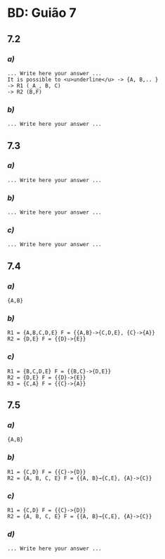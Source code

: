 # BD: Guião 7


## ​7.2 
 
### *a)*

```
... Write here your answer ...
It is possible to <u>underline</u> -> {A, B,.. }
-> R1 (_A_, B, C)
-> R2 (B,F)
```

### *b)* 

```
... Write here your answer ...
```




## ​7.3
 
### *a)*

```
... Write here your answer ...
```


### *b)* 

```
... Write here your answer ...
```


### *c)* 

```
... Write here your answer ...
```


## ​7.4
 
### *a)*

```
{A,B}
```


### *b)* 

```
R1 = {A,B,C,D,E} F = {{A,B}->{C,D,E}, {C}->{A}}
R2 = {D,E} F = {{D}->{E}}
```


### *c)* 

```
R1 = {B,C,D,E} F = {{B,C}->{D,E}}
R2 = {D,E} F = {{D}->{E}}
R3 = {C,A} F = {{C}->{A}}
```



## ​7.5
 
### *a)*

```
{A,B}
```

### *b)* 

```
R1 = {C,D} F = {{C}->{D}}
R2 = {A, B, C, E} F = {{A, B}→{C,E}, {A}->{C}}
```


### *c)* 

```
R1 = {C,D} F = {{C}->{D}}
R2 = {A, B, C, E} F = {{A, B}→{C,E}, {A}->{C}}
```

### *d)* 

```
... Write here your answer ...
```
